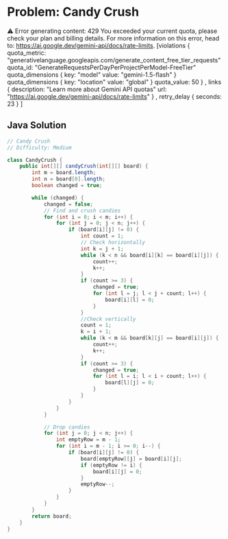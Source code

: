 # Problem: Candy Crush

⚠️ Error generating content: 429 You exceeded your current quota, please check your plan and billing details. For more information on this error, head to: https://ai.google.dev/gemini-api/docs/rate-limits. [violations {
  quota_metric: "generativelanguage.googleapis.com/generate_content_free_tier_requests"
  quota_id: "GenerateRequestsPerDayPerProjectPerModel-FreeTier"
  quota_dimensions {
    key: "model"
    value: "gemini-1.5-flash"
  }
  quota_dimensions {
    key: "location"
    value: "global"
  }
  quota_value: 50
}
, links {
  description: "Learn more about Gemini API quotas"
  url: "https://ai.google.dev/gemini-api/docs/rate-limits"
}
, retry_delay {
  seconds: 23
}
]

## Java Solution
```java
// Candy Crush
// Difficulty: Medium

class CandyCrush {
    public int[][] candyCrush(int[][] board) {
        int m = board.length;
        int n = board[0].length;
        boolean changed = true;

        while (changed) {
            changed = false;
            // Find and crush candies
            for (int i = 0; i < m; i++) {
                for (int j = 0; j < n; j++) {
                    if (board[i][j] != 0) {
                        int count = 1;
                        // Check horizontally
                        int k = j + 1;
                        while (k < n && board[i][k] == board[i][j]) {
                            count++;
                            k++;
                        }
                        if (count >= 3) {
                            changed = true;
                            for (int l = j; l < j + count; l++) {
                                board[i][l] = 0;
                            }
                        }
                        //Check vertically
                        count = 1;
                        k = i + 1;
                        while (k < m && board[k][j] == board[i][j]) {
                            count++;
                            k++;
                        }
                        if (count >= 3) {
                            changed = true;
                            for (int l = i; l < i + count; l++) {
                                board[l][j] = 0;
                            }
                        }
                    }
                }
            }

            // Drop candies
            for (int j = 0; j < n; j++) {
                int emptyRow = m - 1;
                for (int i = m - 1; i >= 0; i--) {
                    if (board[i][j] != 0) {
                        board[emptyRow][j] = board[i][j];
                        if (emptyRow != i) {
                            board[i][j] = 0;
                        }
                        emptyRow--;
                    }
                }
            }
        }
        return board;
    }
}
```